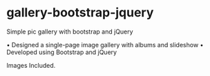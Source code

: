 # gallery-bootstrap-jquery
Simple pic gallery with bootstrap and jQuery

•	Designed a single-page image gallery with albums and slideshow
•	Developed using Bootstrap and jQuery 

Images Included.
